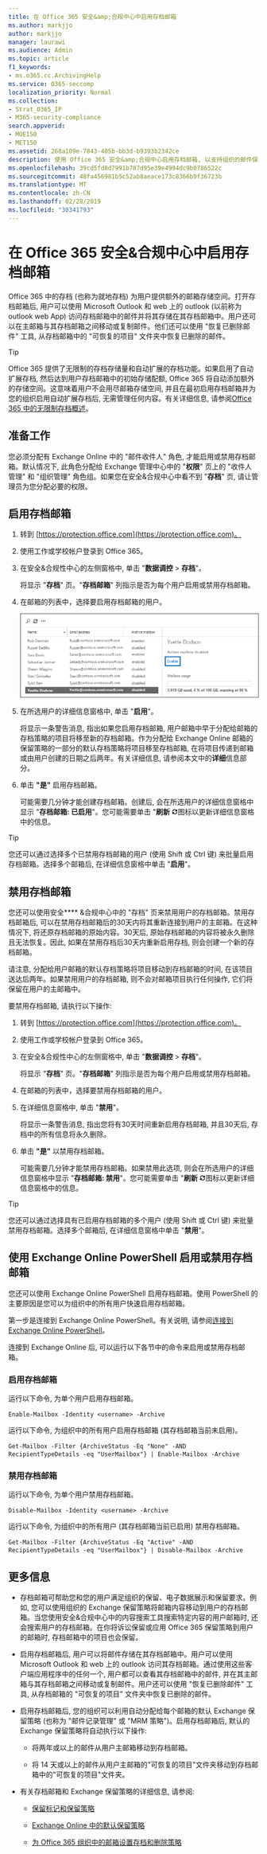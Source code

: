 ```yaml
---
title: 在 Office 365 安全&amp;合规中心中启用存档邮箱
ms.author: markjjo
author: markjjo
manager: laurawi
ms.audience: Admin
ms.topic: article
f1_keywords:
- ms.o365.cc.ArchivingHelp
ms.service: O365-seccomp
localization_priority: Normal
ms.collection:
- Strat_O365_IP
- M365-security-compliance
search.appverid:
- MOE150
- MET150
ms.assetid: 268a109e-7843-405b-bb3d-b9393b2342ce
description: 使用 Office 365 安全&amp;合规中心启用存档邮箱, 以支持组织的邮件保留、电子数据展示和保留要求。
ms.openlocfilehash: 39cd5fd8d7991b787d95e39e4994dc9b0786522c
ms.sourcegitcommit: 48fa456981b5c52ab8aeace173c8366b9f36723b
ms.translationtype: MT
ms.contentlocale: zh-CN
ms.lasthandoff: 02/28/2019
ms.locfileid: "30341793"
---
```

# <a name="enable-archive-mailboxes-in-the-office-365-security-amp-compliance-center"></a>在 Office 365 安全&amp;合规中心中启用存档邮箱
  
Office 365 中的存档 (也称为就地存档) 为用户提供额外的邮箱存储空间。打开存档邮箱后, 用户可以使用 Microsoft Outlook 和 web 上的 outlook (以前称为 outlook web App) 访问存档邮箱中的邮件并将其存储在其存档邮箱中。用户还可以在主邮箱与其存档邮箱之间移动或复制邮件。他们还可以使用 "恢复已删除邮件" 工具, 从存档邮箱中的 "可恢复的项目" 文件夹中恢复已删除的邮件。 
  
> [!TIP]
> Office 365 提供了无限制的存档存储量和自动扩展的存档功能。如果启用了自动扩展存档, 然后达到用户存档邮箱中的初始存储配额, Office 365 将自动添加额外的存储空间。这意味着用户不会用尽邮箱存储空间, 并且在最初启用存档邮箱并为您的组织启用自动扩展存档后, 无需管理任何内容。有关详细信息, 请参阅[Office 365 中的无限制存档概述](unlimited-archiving.md)。 
  
## <a name="before-you-begin"></a>准备工作

您必须分配有 Exchange Online 中的 "邮件收件人" 角色, 才能启用或禁用存档邮箱。默认情况下, 此角色分配给 Exchange 管理中心中的 "**权限**" 页上的 "收件人管理" 和 "组织管理" 角色组。如果您在安全&amp;合规中心中看不到 "**存档**" 页, 请让管理员为您分配必要的权限。 
  
## <a name="enable-an-archive-mailbox"></a>启用存档邮箱
  
1. 转到 [https://protection.office.com](https://protection.office.com)。
    
2. 使用工作或学校帐户登录到 Office 365。
    
3. 在安全&amp;合规性中心的左侧窗格中, 单击 "**数据调控** \> **存档**"。
    
    将显示 "**存档**" 页。"**存档邮箱**" 列指示是否为每个用户启用或禁用存档邮箱。 
    
4. 在邮箱的列表中，选择要启用存档邮箱的用户。
    
    ![在选定用户的细节窗格中单击 "启用" 以启用存档邮箱](media/8b53cdec-d5c9-4c28-af11-611f95c37b34.png)
  
5. 在所选用户的详细信息窗格中, 单击 "**启用**"。 
    
    将显示一条警告消息, 指出如果您启用存档邮箱, 用户邮箱中早于分配给邮箱的存档策略的项目将移至新的存档邮箱。作为分配给 Exchange Online 邮箱的保留策略的一部分的默认存档策略将项目移至存档邮箱, 在将项目传递到邮箱或由用户创建的日期之后两年。有关详细信息, 请参阅本文中的**详细**信息部分。 
    
6. 单击 **"是"** 启用存档邮箱。 
    
    可能需要几分钟才能创建存档邮箱。创建后, 会在所选用户的详细信息窗格中显示 "**存档邮箱: 已启用**"。您可能需要单击 "**刷新** ![刷新"](media/O365-MDM-Policy-RefreshIcon.gif)图标以更新详细信息窗格中的信息。 
    
> [!TIP]
> 您还可以通过选择多个已禁用存档邮箱的用户 (使用 Shift 或 Ctrl 键) 来批量启用存档邮箱。选择多个邮箱后, 在详细信息窗格中单击 "**启用**"。 
  
## <a name="disable-an-archive-mailbox"></a>禁用存档邮箱
  
您还可以使用安全**** &amp;合规中心中的 "存档" 页来禁用用户的存档邮箱。禁用存档邮箱后, 可以在禁用存档邮箱后的30天内将其重新连接到用户的主邮箱。在这种情况下, 将还原存档邮箱的原始内容。30天后, 原始存档邮箱的内容将被永久删除且无法恢复。因此, 如果在禁用存档后30天内重新启用存档, 则会创建一个新的存档邮箱。 
  
请注意, 分配给用户邮箱的默认存档策略将项目移动到存档邮箱的时间, 在该项目送达后两年。如果禁用用户的存档邮箱, 则不会对邮箱项目执行任何操作, 它们将保留在用户的主邮箱中。
  
要禁用存档邮箱, 请执行以下操作:
  
1. 转到 [https://protection.office.com](https://protection.office.com)。
    
2. 使用工作或学校帐户登录到 Office 365。
    
3. 在安全&amp;合规性中心的左侧窗格中, 单击 "**数据调控** \> **存档**"。
    
    将显示 "**存档**" 页。"**存档邮箱**" 列指示是否为每个用户启用或禁用存档邮箱。 
    
4. 在邮箱的列表中，选择要禁用存档邮箱的用户。
    
5. 在详细信息窗格中, 单击 "**禁用**"。 
    
    将显示一条警告消息, 指出您将有30天时间重新启用存档邮箱, 并且30天后, 存档中的所有信息将永久删除。 
    
6. 单击 **"是"** 以禁用存档邮箱。 
    
    可能需要几分钟才能禁用存档邮箱。如果禁用此选项, 则会在所选用户的详细信息窗格中显示 "**存档邮箱: 禁用**"。您可能需要单击 "**刷新** ![刷新"](media/O365-MDM-Policy-RefreshIcon.gif)图标以更新详细信息窗格中的信息。 
    
> [!TIP]
> 您还可以通过选择具有已启用存档邮箱的多个用户 (使用 Shift 或 Ctrl 键) 来批量禁用存档邮箱。选择多个邮箱后, 在详细信息窗格中单击 "**禁用**"。 
  
## <a name="use-exchange-online-powershell-to-enable-or-disable-archive-mailboxes"></a>使用 Exchange Online PowerShell 启用或禁用存档邮箱

您还可以使用 Exchange Online PowerShell 启用存档邮箱。使用 PowerShell 的主要原因是您可以为组织中的所有用户快速启用存档邮箱。

第一步是连接到 Exchange Online PowerShell。有关说明, 请参阅[连接到 Exchange Online PowerShell](https://docs.microsoft.com/powershell/exchange/exchange-online/connect-to-exchange-online-powershell/connect-to-exchange-online-powershell)。

连接到 Exchange Online 后, 可以运行以下各节中的命令来启用或禁用存档邮箱。

### <a name="enable-archive-mailboxes"></a>启用存档邮箱

运行以下命令, 为单个用户启用存档邮箱。
    
  ```
  Enable-Mailbox -Identity <username> -Archive
  ```

运行以下命令, 为组织中的所有用户启用存档邮箱 (其存档邮箱当前未启用)。
    
  ```
  Get-Mailbox -Filter {ArchiveStatus -Eq "None" -AND RecipientTypeDetails -eq "UserMailbox"} | Enable-Mailbox -Archive
  ```
  
### <a name="disable-archive-mailboxes"></a>禁用存档邮箱

运行以下命令, 为单个用户禁用存档邮箱。
    
  ```
  Disable-Mailbox -Identity <username> -Archive
  ```

运行以下命令, 为组织中的所有用户 (其存档邮箱当前已启用) 禁用存档邮箱。
    
  ```
  Get-Mailbox -Filter {ArchiveStatus -Eq "Active" -AND RecipientTypeDetails -eq "UserMailbox"} | Disable-Mailbox -Archive
  ```

## <a name="more-information"></a>更多信息
  
- 存档邮箱可帮助您和您的用户满足组织的保留、电子数据展示和保留要求。例如, 您可以使用组织的 Exchange 保留策略将邮箱内容移动到用户的存档邮箱。当您使用安全&amp;合规中心中的内容搜索工具搜索特定内容的用户邮箱时, 还会搜索用户的存档邮箱。在你将诉讼保留或应用 Office 365 保留策略到用户的邮箱时, 存档邮箱中的项目也会保留。
  
- 启用存档邮箱后, 用户可以将邮件存储在其存档邮箱中。用户可以使用 Microsoft Outlook 和 web 上的 outlook 访问其存档邮箱。通过使用这些客户端应用程序中的任何一个, 用户都可以查看其存档邮箱中的邮件, 并在其主邮箱与其存档邮箱之间移动或复制邮件。用户还可以使用 "恢复已删除邮件" 工具, 从存档邮箱的 "可恢复的项目" 文件夹中恢复已删除的邮件。 
  
- 启用存档邮箱后, 您的组织可以利用自动分配给每个邮箱的默认 Exchange 保留策略 (也称为 "邮件记录管理" 或 "MRM 策略")。启用存档邮箱后, 默认的 Exchange 保留策略将自动执行以下操作: 
  
    - 将两年或以上的邮件从用户主邮箱移动到存档邮箱。 
    
    - 将 14 天或以上的邮件从用户主邮箱的"可恢复的项目"文件夹移动到存档邮箱中的"可恢复的项目"文件夹。
    
- 有关存档邮箱和 Exchange 保留策略的详细信息, 请参阅:
    
  - [保留标记和保留策略](https://go.microsoft.com/fwlink/?LinkId=404424)
    
  - [Exchange Online 中的默认保留策略](https://go.microsoft.com/fwlink/?linkid=839418)
    
  - [为 Office 365 组织中的邮箱设置存档和删除策略](set-up-an-archive-and-deletion-policy-for-mailboxes.md)
